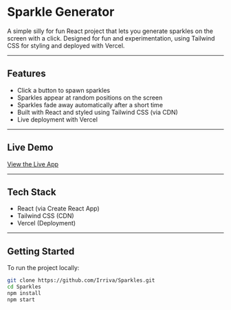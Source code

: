 # Sparkle Generator

A simple silly for fun React project that lets you generate sparkles on the screen with a click. Designed for fun and experimentation, using Tailwind CSS for styling and deployed with Vercel.

---

## Features

- Click a button to spawn sparkles
- Sparkles appear at random positions on the screen
- Sparkles fade away automatically after a short time
- Built with React and styled using Tailwind CSS (via CDN)
- Live deployment with Vercel

---

## Live Demo

[View the Live App](https://sparkles-c6x2.vercel.app/)

---

## Tech Stack

- React (via Create React App)
- Tailwind CSS (CDN)
- Vercel (Deployment)

---

## Getting Started

To run the project locally:

```bash
git clone https://github.com/Irriva/Sparkles.git
cd Sparkles
npm install
npm start
